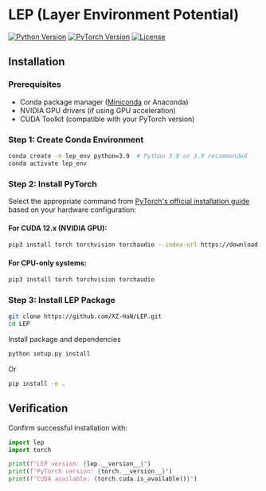 # LEP (Layer Environment Potential)

[![Python Version](https://img.shields.io/badge/python-3.8%2B-blue.svg)](https://www.python.org/downloads/)
[![PyTorch Version](https://img.shields.io/badge/PyTorch-2.0%2B-orange.svg)](https://pytorch.org/get-started/locally/)
[![License](https://img.shields.io/badge/License-GPLv3-blue.svg)](LICENSE)



## Installation

### Prerequisites
- Conda package manager ([Miniconda](https://docs.conda.io/en/latest/miniconda.html) or Anaconda)
- NVIDIA GPU drivers (if using GPU acceleration)
- CUDA Toolkit (compatible with your PyTorch version)

### Step 1: Create Conda Environment
```bash
conda create -n lep_env python=3.9  # Python 3.8 or 3.9 recommended
conda activate lep_env
```


### Step 2: Install PyTorch
Select the appropriate command from [PyTorch's official installation guide](https://pytorch.org/get-started/locally/) based on your hardware configuration:

#### For CUDA 12.x (NVIDIA GPU):
```bash
pip3 install torch torchvision torchaudio --index-url https://download.pytorch.org/whl/cu121
```


#### For CPU-only systems:
```bash
pip3 install torch torchvision torchaudio
```


### Step 3: Install LEP Package
```bash
git clone https://github.com/XZ-HaN/LEP.git
cd LEP
```

Install package and dependencies

```bash
python setup.py install
```

Or

```bash
pip install -e .
```


## Verification
Confirm successful installation with:
```python
import lep
import torch

print(f"LEP version: {lep.__version__}")
print(f"PyTorch version: {torch.__version__}")
print(f"CUDA available: {torch.cuda.is_available()}")
```
